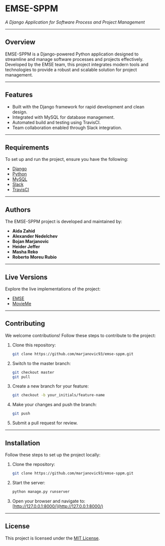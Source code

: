 # EMSE-SPPM  
*A Django Application for Software Process and Project Management*  

---

## Overview  
EMSE-SPPM is a Django-powered Python application designed to streamline and manage software processes and projects effectively. Developed by the EMSE team, this project integrates modern tools and technologies to provide a robust and scalable solution for project management.

---

## Features  
- Built with the Django framework for rapid development and clean design.  
- Integrated with MySQL for database management.  
- Automated build and testing using TravisCI.  
- Team collaboration enabled through Slack integration.  

---

## Requirements  
To set up and run the project, ensure you have the following:  
- [Django](https://www.djangoproject.com/download/)  
- [Python](https://www.python.org/downloads/)  
- [MySQL](https://www.mysql.com/downloads/)  
- [Slack](https://slack.com/)  
- [TravisCI](https://travis-ci.com/)  

---

## Authors  
The EMSE-SPPM project is developed and maintained by:  
- **Aida Zahid**  
- **Alexander Nedelchev**  
- **Bojan Marjanovic**  
- **Heider Jeffer**  
- **Masha Reko**  
- **Roberto Moreu Rubio**  

---

## Live Versions  
Explore the live implementations of the project:  
- [EMSE](http://emse.space/)  
- [MovieMe](http://movieme.space/)  

---

## Contributing  
We welcome contributions! Follow these steps to contribute to the project:  
1. Clone this repository:  
   ```bash
   git clone https://github.com/marjanovic93/emse-sppm.git
   ```  
2. Switch to the master branch:  
   ```bash
   git checkout master
   git pull
   ```  
3. Create a new branch for your feature:  
   ```bash
   git checkout -b your_initials/feature-name
   ```  
4. Make your changes and push the branch:  
   ```bash
   git push
   ```  
5. Submit a pull request for review.  

---

## Installation  
Follow these steps to set up the project locally:  
1. Clone the repository:  
   ```bash
   git clone https://github.com/marjanovic93/emse-sppm.git
   ```  
2. Start the server:  
   ```bash
   python manage.py runserver
   ```  
3. Open your browser and navigate to:  
   [http://127.0.0.1:8000/](http://127.0.0.1:8000/)  

---

## License  
This project is licensed under the [MIT License](https://opensource.org/licenses/MIT).  
